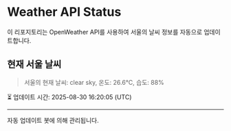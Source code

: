 
# Weather API Status

이 리포지토리는 OpenWeather API를 사용하여 서울의 날씨 정보를 자동으로 업데이트합니다.

## 현재 서울 날씨
> 서울의 현재 날씨: clear sky, 온도: 26.6°C, 습도: 88%

⏳ 업데이트 시간: 2025-08-30 16:20:05 (UTC)

---
자동 업데이트 봇에 의해 관리됩니다.
